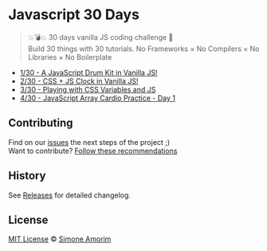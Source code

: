 # Javascript 30 Days
>  💥💣💥 30 days vanilla JS coding challenge 🎉  
>  Build 30 things with 30 tutorials. No Frameworks × No Compilers × No Libraries × No Boilerplate


- [1/30 - A JavaScript Drum Kit in Vanilla JS!](https://simoneas02.github.io/javascript30/apps/javaScrip-drum-kit/)
- [2/30 - CSS + JS Clock in Vanilla JS!](https://simoneas02.github.io/javascript30/apps/CSS-JS-Clock/)
- [3/30 - Playing with CSS Variables and JS](https://simoneas02.github.io/javascript30/apps/CSS-Variables/)
- [4/30 - JavaScript Array Cardio Practice - Day 1](https://simoneas02.github.io/javascript30/apps/array-cardio/)

## Contributing
Find on our [issues](https://github.com/simoneas02/javascript30/issues/) the next steps of the project ;)  
Want to contribute? [Follow these recommendations](https://github.com/simoneas02/javascript30/blob/master/CONTRIBUTING.md)


## History
See [Releases](https://github.com/simoneas02/javascript30/releases) for detailed changelog.


## License
[MIT License](https://github.com/simoneas02/javascript30/blob/master/LICENSE.md) © [Simone Amorim](https://simoneas02.github.io)

